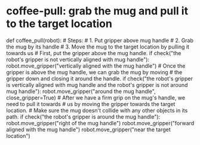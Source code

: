 # coffee-pull: grab the mug and pull it to the target location
def coffee_pull(robot):
    # Steps:
    #  1. Put gripper above mug handle
    #  2. Grab the mug by its handle
    #  3. Move the mug to the target location by pulling it towards us
    # First, put the gripper above the mug handle.
    if check("the robot's gripper is not vertically aligned with mug handle"):
        robot.move_gripper("vertically aligned with the mug handle")
    # Once the gripper is above the mug handle, we can grab the mug by moving
    # the gripper down and closing it around the handle.
    if check("the robot's gripper is vertically aligned with mug handle and the robot's gripper is not around mug handle"):
        robot.move_gripper("around the mug handle", close_gripper=True)
    # After we have a firm grip on the mug's handle, we need to pull it towards
    # us by moving the gripper towards the target location. 
    # Make sure the mug doesn't collide with any other objects in its path.
    if check("the robot's gripper is around the mug handle"):
        robot.move_gripper("right of the mug handle")
        robot.move_gripper("forward aligned with the mug handle")
        robot.move_gripper("near the target location")